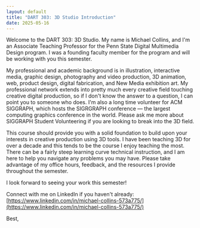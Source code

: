 ```yaml
---
layout: default
title: "DART 303: 3D Studio Introduction"
date: 2025-05-16
---
```


Welcome to the DART 303: 3D Studio. My name is Michael Collins, and I'm an Associate Teaching Professor for the Penn State Digital Multimedia Design program. I was a founding faculty member for the program and will be working with you this semester.

My professional and academic background is in illustration, interactive media, graphic design, photography and video production, 3D animation, web, product design, digital fabrication, and New Media exhibition art. My professional network extends into pretty much every creative field touching creative digital production, so if I don't know the answer to a question, I can point you to someone who does. I'm also a long time volunteer for ACM SIGGRAPH, which hosts the SIGRGRAPH conference — the largest computing graphics conference in the world. Please ask me more about SIGGRAPH Student Volunteering if you are looking to break into the 3D field. 

This course should provide you with a solid foundation to build upon your interests in creative production using 3D tools. I have been teaching 3D for over a decade and this tends to be the course I enjoy teaching the most. There can be a fairly steep learning curve technical instruction, and I am here to help you navigate any problems you may have. Please take advantage of my office hours, feedback, and the resources I provide throughout the semester.

I look forward to seeing your work this semester! 

Connect with me on LinkedIn if you haven't already: [https://www.linkedin.com/in/michael-collins-573a775/](https://www.linkedin.com/in/michael-collins-573a775/)

Best,
